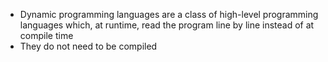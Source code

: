 * Dynamic programming languages are a class of high-level programming languages which, at runtime, read the program line by line instead of at compile time
* They do not need to be compiled